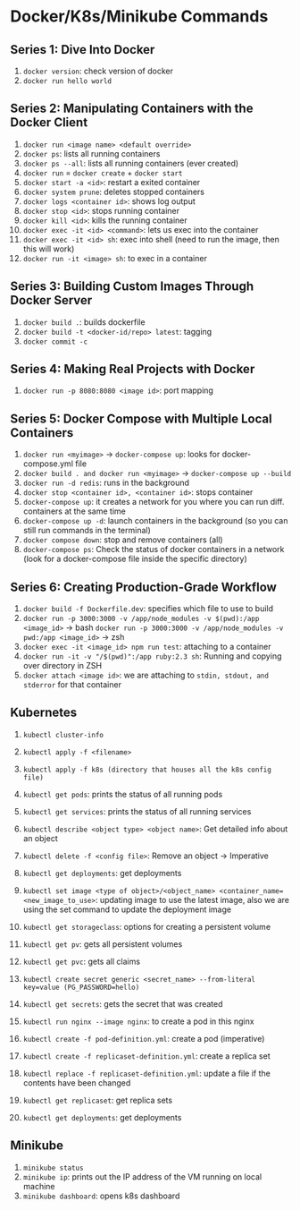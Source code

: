 # Docker/K8s/Minikube Commands

## Series 1: Dive Into Docker

1. `docker version`: check version of docker
2. `docker run hello world`

## Series 2: Manipulating Containers with the Docker Client

1. `docker run <image name> <default override>`
2. `docker ps`: lists all running containers
3. `docker ps --all`: lists all running containers (ever created)
4. `docker run` = `docker create` + `docker start`
5. `docker start -a <id>`: restart a exited container
6. `docker system prune`: deletes stopped containers
7. `docker logs <container id>`: shows log output
8. `docker stop <id>`: stops running container
9. `docker kill <id>`: kills the running container
10. `docker exec -it <id> <command>`: lets us exec into the container
11. `docker exec -it <id> sh`: exec into shell (need to run the image, then this will work)
12. `docker run -it <image> sh`: to exec in a container

## Series 3: Building Custom Images Through Docker Server

1. `docker build .`: builds dockerfile
2. `docker build -t <docker-id/repo> latest`: tagging
3. `docker commit -c`

## Series 4: Making Real Projects with Docker

1. `docker run -p 8080:8080 <image id>`: port mapping

## Series 5: Docker Compose with Multiple Local Containers

1. `docker run <myimage>` -> `docker-compose up`: looks for docker-compose.yml file
2. `docker build . and docker run <myimage>` -> `docker-compose up --build`
3. `docker run -d redis`: runs in the background
4. `docker stop <container id>, <container id>`: stops container
5. `docker-compose up`: it creates a network for you where you can run diff. containers at the same time
6. `docker-compose up -d`: launch containers in the background (so you can still run commands in the terminal)
7. `docker compose down`: stop and remove containers (all)
8. `docker-compose ps`: Check the status of docker containers in a network (look for a docker-compose file inside the specific directory)

## Series 6: Creating Production-Grade Workflow

1. `docker build -f Dockerfile.dev`: specifies which file to use to build
2. `docker run -p 3000:3000 -v /app/node_modules -v $(pwd):/app <image_id>` -> bash
   `docker run -p 3000:3000 -v /app/node_modules -v pwd:/app <image_id>` -> zsh
3. `docker exec -it <image_id> npm run test`: attaching to a container
4. `docker run -it -v "/$(pwd)":/app ruby:2.3 sh`: Running and copying over directory in ZSH
5. `docker attach <image id>`: we are attaching to `stdin, stdout, and stderror` for that container

## Kubernetes

1. `kubectl cluster-info`
2. `kubectl apply -f <filename>`
3. `kubectl apply -f k8s (directory that houses all the k8s config file)`
4. `kubectl get pods`: prints the status of all running pods
5. `kubectl get services`: prints the status of all running services
6. `kubectl describe <object type> <object name>`: Get detailed info about an object
7. `kubectl delete -f <config file>`: Remove an object -> Imperative
8. `kubectl get deployments`: get deployments
9. `kubectl set image <type of object>/<object_name> <container_name=<new_image_to_use>`: updating image to use the latest image, also we are using the set command to update the deployment image
10. `kubectl get storageclass`: options for creating a persistent volume
11. `kubectl get pv`: gets all persistent volumes
12. `kubectl get pvc`: gets all claims
13. `kubectl create secret generic <secret_name> --from-literal key=value (PG_PASSWORD=hello)`
14. `kubectl get secrets`: gets the secret that was created

15. `kubectl run nginx --image nginx`: to create a pod in this nginx
16. `kubectl create -f pod-definition.yml`: create a pod (imperative)
17. `kubectl create -f replicaset-definition.yml`: create a replica set
18. `kubectl replace -f replicaset-definition.yml`: update a file if the contents have been changed
19. `kubectl get replicaset`: get replica sets
20. `kubectl get deployments`: get deployments

## Minikube

1. `minikube status`
2. `minikube ip`: prints out the IP address of the VM running on local machine
3. `minikube dashboard`: opens k8s dashboard
